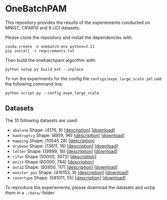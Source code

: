 # OneBatchPAM

This repository provides the results of the experiements conducted on MNIST, CIFAR10 and 8 UCI datasets.

Please clone the repository and install the dependencies with:
```
conda create -n onebatch-env python=3.11
pip install -r requirements.txt
```
Then build the onebatchpam algorithm with:
```
python setup.py build_ext --inplace
```
To run the experiments for the config file `configs/expe_large_scale.yml` use the following command line:
```
python script.py --config expe_large_scale
```

## Datasets

The 10 following datasets are used:
 - ``abalone`` Shape: (4176, 8) [[description](https://archive.ics.uci.edu/dataset/1/abalone)] [[download](https://archive.ics.uci.edu/static/public/1/abalone.zip)] 
 - ``bankruptcy`` Shape: (6819, 96) [[description](https://archive.ics.uci.edu/dataset/572/taiwanese+bankruptcy+prediction)] [[download](https://archive.ics.uci.edu/static/public/572/taiwanese+bankruptcy+prediction.zip)]
 - ``mapping`` Shape: (10545 28) [[description](https://archive.ics.uci.edu/dataset/400/crowdsourced+mapping)]
 - ``drybean`` Shape: (13611, 16) [[description](https://archive.ics.uci.edu/dataset/602/dry+bean+dataset)] [[download](https://archive.ics.uci.edu/static/public/602/dry+bean+dataset.zip)]
 - ``letter`` Shape: (19999, 16) [[description](https://archive.ics.uci.edu/dataset/59/letter+recognition)] [[download](https://archive.ics.uci.edu/static/public/59/letter+recognition.zip)]
 - ``cifar`` Shape (50000, 3072) [[description](https://www.cs.toronto.edu/~kriz/cifar.html)]
 - ``mnist`` Shape (60000, 784) [[description](https://yann.lecun.com/exdb/mnist/)]
 - ``dota2`` Shape: (92650, 117) [[description](https://archive.ics.uci.edu/dataset/367/dota2+games+results
)] [[download](https://archive.ics.uci.edu/static/public/367/dota2+games+results.zip)] 
 - ``monitor_gas`` Shape: (416153, 9) [[description](https://archive.ics.uci.edu/dataset/799/single+elder+home+monitoring+gas+and+position)] [[download](https://archive.ics.uci.edu/static/public/799/single+elder+home+monitoring+gas+and+position.zip)]
 - ``covertype`` Shape: (581011, 55) [[description](https://archive.ics.uci.edu/dataset/31/covertype)] [[download](https://archive.ics.uci.edu/static/public/31/covertype.zip)]

To reproduce the experiements, please download the datasets and unzip them in a ``./data/`` folder.
